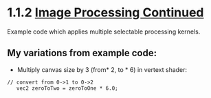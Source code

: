 # 1.1.2 [Image Processing Continued](https://webglfundamentals.org/webgl/lessons/webgl-image-processing-continued.html)  

Example code which applies multiple selectable processing kernels.  

## My variations from example code:
* Multiply canvas size by 3 (from* 2, to * 6) in vertext shader:  
```
// convert from 0->1 to 0->2
   vec2 zeroToTwo = zeroToOne * 6.0;
``` 
